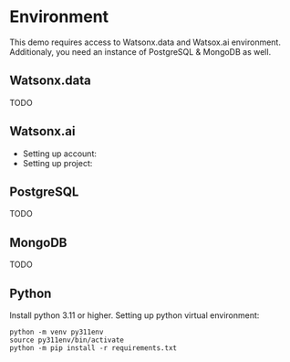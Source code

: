# Environment

This demo requires access to Watsonx.data and Watsox.ai environment.
Additionaly, you need an instance of PostgreSQL & MongoDB as well.

## Watsonx.data
TODO

## Watsonx.ai
- Setting up account:
- Setting up project:


## PostgreSQL
TODO

## MongoDB
TODO

## Python
Install python 3.11 or higher.
Setting up python virtual environment:
```
python -m venv py311env
source py311env/bin/activate
python -m pip install -r requirements.txt
```






